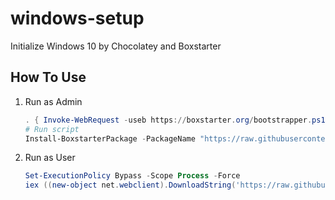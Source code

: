 # windows-setup

Initialize Windows 10 by Chocolatey and Boxstarter

## How To Use

1. Run as Admin
   
   ```powershell
   . { Invoke-WebRequest -useb https://boxstarter.org/bootstrapper.ps1 } | Invoke-Expression; Get-Boxstarter -Force
   # Run script
   Install-BoxstarterPackage -PackageName "https://raw.githubusercontent.com/applejxd/windows-setup/main/installer/box.ps1" -DisableReboots
   ```
   
2. Run as User
   ```powershell
   Set-ExecutionPolicy Bypass -Scope Process -Force
   iex ((new-object net.webclient).DownloadString('https://raw.githubusercontent.com/applejxd/windows-setup/main/installer/user.ps1'))
   ```
